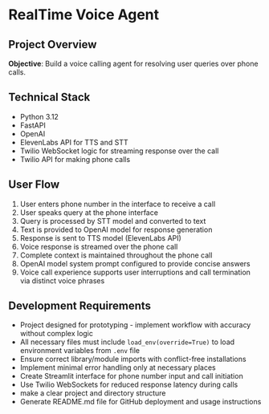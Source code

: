 # RealTime Voice Agent

## Project Overview

**Objective**: Build a voice calling agent for resolving user queries over phone calls.

## Technical Stack

- Python 3.12
- FastAPI
- OpenAI
- ElevenLabs API for TTS and STT
- Twilio WebSocket logic for streaming response over the call
- Twilio API for making phone calls

## User Flow

1. User enters phone number in the interface to receive a call
2. User speaks query at the phone interface
3. Query is processed by STT model and converted to text
4. Text is provided to OpenAI model for response generation
5. Response is sent to TTS model (ElevenLabs API) 
6. Voice response is streamed over the phone call
7. Complete context is maintained throughout the phone call
8. OpenAI model system prompt configured to provide concise answers
9. Voice call experience supports user interruptions and call termination via distinct voice phrases

## Development Requirements

- Project designed for prototyping - implement workflow with accuracy without complex logic
- All necessary files must include `load_env(override=True)` to load environment variables from `.env` file
- Ensure correct library/module imports with conflict-free installations
- Implement minimal error handling only at necessary places
- Create Streamlit interface for phone number input and call initiation
- Use Twilio WebSockets for reduced response latency during calls
- make a clear project and directory structure
- Generate README.md file for GitHub deployment and usage instructions
